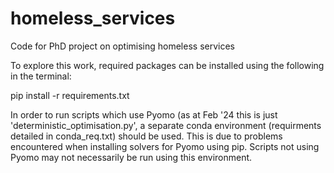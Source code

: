 # homeless_services
Code for PhD project on optimising homeless services

To explore this work, required packages can be installed using the following in the terminal: 

pip install -r requirements.txt

In order to run scripts which use Pyomo (as at Feb '24 this is just 'deterministic_optimisation.py', a separate conda environment (requirments detailed in conda_req.txt) should be used.
This is due to problems encountered when installing solvers for Pyomo using pip. 
Scripts not using Pyomo may not necessarily be run using this environment. 
